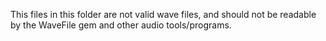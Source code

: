 This files in this folder are not valid wave files, and should not be readable by the WaveFile gem and other audio tools/programs.
